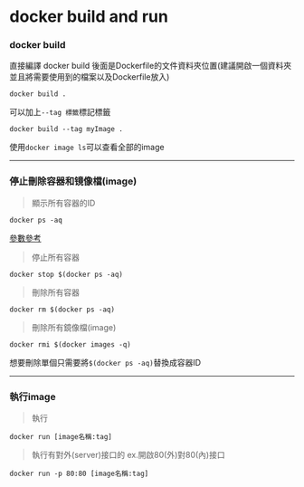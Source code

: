 # docker build and run
### docker build

直接編譯 docker build 後面是Dockerfile的文件資料夾位置(建議開啟一個資料夾並且將需要使用到的檔案以及Dockerfile放入)
``` docker
docker build .
```
可以加上`--tag 標籤`標記標籤
```
docker build --tag myImage .  
```
使用`docker image ls`可以查看全部的image


---
### 停止刪除容器和镜像檔(image)
> 顯示所有容器的ID
``` 
docker ps -aq
```
[參數參考](https://docs.docker.com/engine/reference/commandline/ps/)
> 停止所有容器
```
docker stop $(docker ps -aq)
```
> 刪除所有容器
```
docker rm $(docker ps -aq)
```
> 刪除所有鏡像檔(image)
```
docker rmi $(docker images -q)
```
想要刪除單個只需要將`$(docker ps -aq)`替換成容器ID

---
### 執行image
> 執行
```
docker run [image名稱:tag]
```
> 執行有對外(server)接口的 ex.開啟80(外)對80(內)接口
```
docker run -p 80:80 [image名稱:tag]
```